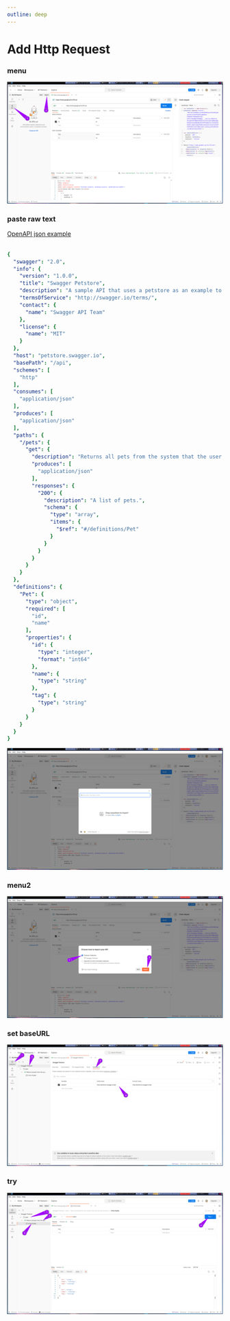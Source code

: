 ```yaml
---
outline: deep
---
```


# Add Http Request

### menu

[![menu](images/openAPI/menu.png)](images/openAPI/menu.png)

### paste raw text

[OpenAPI json example](https://github.com/OAI/OpenAPI-Specification/blob/main/examples/v2.0/json/petstore-minimal.json)
```yaml

{
  "swagger": "2.0",
  "info": {
    "version": "1.0.0",
    "title": "Swagger Petstore",
    "description": "A sample API that uses a petstore as an example to demonstrate features in the swagger-2.0 specification",
    "termsOfService": "http://swagger.io/terms/",
    "contact": {
      "name": "Swagger API Team"
    },
    "license": {
      "name": "MIT"
    }
  },
  "host": "petstore.swagger.io",
  "basePath": "/api",
  "schemes": [
    "http"
  ],
  "consumes": [
    "application/json"
  ],
  "produces": [
    "application/json"
  ],
  "paths": {
    "/pets": {
      "get": {
        "description": "Returns all pets from the system that the user has access to",
        "produces": [
          "application/json"
        ],
        "responses": {
          "200": {
            "description": "A list of pets.",
            "schema": {
              "type": "array",
              "items": {
                "$ref": "#/definitions/Pet"
              }
            }
          }
        }
      }
    }
  },
  "definitions": {
    "Pet": {
      "type": "object",
      "required": [
        "id",
        "name"
      ],
      "properties": {
        "id": {
          "type": "integer",
          "format": "int64"
        },
        "name": {
          "type": "string"
        },
        "tag": {
          "type": "string"
        }
      }
    }
  }
}

```

[![paste](images/openAPI/empty.png)](images/openAPI/empty.png)

### menu2

[![menu2](images/openAPI/menu2.png)](images/openAPI/menu2.png)

### set baseURL

[![baseURL](images/openAPI/baseURL.png)](images/openAPI/baseURL.png)

### try 

[![try](images/openAPI/try.png)](images/openAPI/try.png)






